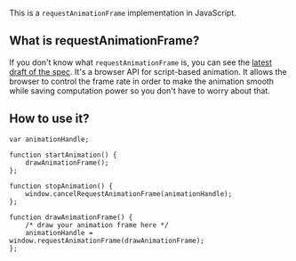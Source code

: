 This is a `requestAnimationFrame` implementation in JavaScript. 

## What is requestAnimationFrame?

If you don't know what `requestAnimationFrame` is, you can see the [latest draft of the spec](http://dvcs.w3.org/hg/webperf/raw-file/tip/specs/RequestAnimationFrame/Overview.html). It's a browser API for script-based animation. It allows the browser to control the frame rate in order to make the animation smooth while saving computation power so you don't have to worry about that.

## How to use it?

    var animationHandle;
    
    function startAnimation() {
        drawAnimationFrame();
    };
    
    function stopAnimation() {
        window.cancelRequestAnimationFrame(animationHandle);
    };
    
    function drawAnimationFrame() {
        /* draw your animation frame here */
        animationHandle = window.requestAnimationFrame(drawAnimationFrame);
    };
